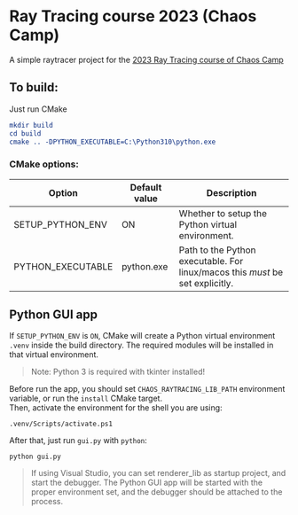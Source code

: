 # Ray Tracing course 2023 (Chaos Camp)

A simple raytracer project for the [2023 Ray Tracing course of Chaos Camp](https://www.chaos.com/chaos-camp/ray-tracing-course-2023)

## To build:
Just run CMake

```cmake
mkdir build
cd build
cmake .. -DPYTHON_EXECUTABLE=C:\Python310\python.exe
```

### CMake options:

|      Option       | Default value | Description |
|        ---        |      ---      |     ---     |
| SETUP_PYTHON_ENV  |       ON      | Whether to setup the Python virtual environment. |
| PYTHON_EXECUTABLE |   python.exe  | Path to the Python executable. For linux/macos this _must_ be set explicitly. |

## Python GUI app

If `SETUP_PYTHON_ENV` is `ON`, CMake will create a Python virtual environment `.venv` inside the build directory.
The required modules will be installed in that virtual environment.

> Note: Python 3 is required with tkinter installed!

Before run the app, you should set `CHAOS_RAYTRACING_LIB_PATH` environment variable, or run the `install` CMake target.  
Then, activate the environment for the shell you are using:
```
.venv/Scripts/activate.ps1
```
After that, just run `gui.py` with `python`:
```
python gui.py
```

> If using Visual Studio, you can set renderer_lib as startup project, and start the debugger.
> The Python GUI app will be started with the proper environment set, and the debugger should be attached to the process.
